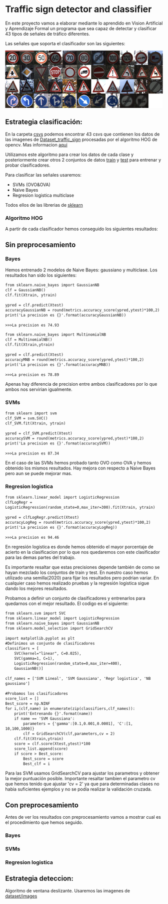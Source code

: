 # Traffic sign detector and classifier

En este proyecto vamos a elaborar mediante lo aprendido en Vision Artificial y Aprendizaje Formal un programa que sea capaz de detectar y clasificar 43 tipos de señales de tráfico diferentes.

Las señales que soporta el clasificador son las siguientes:

![alt text](resources/signs.png)

## Estrategia clasificación:

En la carpeta [csvs](csvs/) podemos encontrar 43 csvs que contienen los datos de las imagenes de [Dataset_traffic_sign](Dataset_traffic_sign/) procesadas por el algoritmo HOG de opencv. Mas informacion [aqui](https://www.learnopencv.com/histogram-of-oriented-gradients/)

Utilizamos este algoritmo para crear los datos de cada clase y posteriormente crear otros 2 conjuntos de datos [train](train_img_features.npy) y [test](test_img_features.npy) para entrenar y probar clasificadores.

Para clasificar las señales usaremos:
- SVMs (OVO&OVA)
- Naive Bayes
- Regresion logistica multiclase

Todos ellos de las librerias de [sklearn](https://scikit-learn.org/stable/)
### Algoritmo HOG

A partir de cada clasificador hemos conseguido los siguientes resultados:

## Sin preprocesamiento

### Bayes

Hemos entrenado 2 modelos de Naive Bayes: gaussiano y multiclase. Los resultados han sido los siguientes:
```
from sklearn.naive_bayes import GaussianNB
clf = GaussianNB()
clf.fit(Xtrain, ytrain)

ypred = clf.predict(Xtest)
accuracyGaussianNB = round(metrics.accuracy_score(ypred,ytest)*100,2)
print('La precision es {}'.format(accuracyGaussianNB))

>>>La precision es 74.93
```
```
from sklearn.naive_bayes import MultinomialNB
clf = MultinomialNB()
clf.fit(Xtrain,ytrain)

ypred = clf.predict(Xtest)
accuracyMNB = round(metrics.accuracy_score(ypred,ytest)*100,2)
print('La precision es {}'.format(accuracyMNB))

>>>La precision es 78.89
```

Apenas hay diferencia de precision entre ambos clasificadores por lo que ambos nos servirian igualmente.
### SVMs
```
from sklearn import svm
clf_SVM = svm.SVC()
clf_SVM.fit(Xtrain, ytrain)

ypred = clf_SVM.predict(Xtest)
accuracySVM = round(metrics.accuracy_score(ypred,ytest)*100,2)
print('La precision es {}'.format(accuracySVM))

>>>La precision es 87.34
```
En el caso de las SVMs hemos probado tanto OVO como OVA y hemos obtenido los mismos resultados. Hay mejora con respecto a Naive Bayes pero aun se puede mejorar mas.
### Regresion logistica
```
from sklearn.linear_model import LogisticRegression
clfLogRegr = LogisticRegression(random_state=0,max_iter=300).fit(Xtrain, ytrain)

ypred = clfLogRegr.predict(Xtest)
accuracyLogReg = round(metrics.accuracy_score(ypred,ytest)*100,2)
print('La precision es {}'.format(accuracyLogReg))

>>>La precision es 94.46
```
En regresión logistica es donde hemos obtenido el mayor porcentaje de acierto en la clasificacion por lo que nos quedaremos con este clasificador para las demas partes del trabajo.

Es importante resaltar que estas precisiones depende también de como se hayan mezclado los conjuntos de train y test. En nuestro caso hemos utilizado una semilla(2020) para fijar los resultados pero podrian variar. En cualquier caso hemos realizado pruebas y la regresión logistica sigue dando los mejores resultados.

Probamos a definir un conjunto de clasificadores y entrenarlos para quedarnos con el mejor resultado. El codigo es el siguiente:

```
from sklearn.svm import SVC
from sklearn.linear_model import LogisticRegression
from sklearn.naive_bayes import GaussianNB
from sklearn.model_selection import GridSearchCV

import matplotlib.pyplot as plt
#Definimos un conjunto de clasificadores
classifiers = [
    SVC(kernel="linear", C=0.025),
    SVC(gamma=1, C=1),
    LogisticRegression(random_state=0,max_iter=400),
    GaussianNB()]

clf_names = ['SVM Lineal', 'SVM Gaussiana', 'Regr logistica', 'NB gaussiano']

#Probamos los clasificadores
score_list = []
Best_score = np.NINF
for i,(clf,name) in enumerate(zip(classifiers,clf_names)):
    print('Entrenando {}'.format(name))
    if name == 'SVM Gaussiana':
        parameters = {'gamma':[0.1,0.001,0.0001], 'C':[1, 10,100,1000]}
        clf = GridSearchCV(clf,parameters,cv = 2)
    clf.fit(Xtrain,ytrain)
    score = clf.score(Xtest,ytest)*100
    score_list.append(score)
    if score > Best_score:
        Best_score = score
        Best_clf = i 
```

Para las SVM usamos GridSearchCV para ajustar los parametros y obtener la mejor puntuación posible. Importante resaltar tambien el parametro cv que hemos tenido que ajustar 'cv = 2' ya que para determinadas clases no habia suficientes ejemplos y no se podía realizar la validación cruzada.
## Con preprocesamiento

Antes de ver los resultados con preprocesamiento vamos a mostrar cual es el procedimiento que hemos seguido.


### Bayes

### SVMs

### Regresion logistica
## Estrategia deteccion:

Algoritmo de ventana deslizante. Usaremos las imagenes de [dataset/images](dataset/images)

